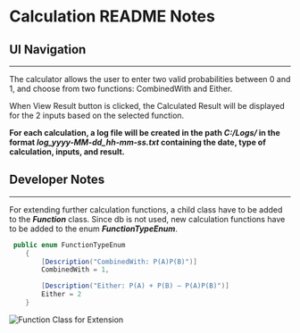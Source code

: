 # Calculation README Notes


## UI Navigation
--------------------
The calculator allows the user to enter two valid probabilities between 0 and 1, and choose from two functions: CombinedWith and Either.

When View Result button is clicked, the Calculated Result will be displayed for the 2 inputs based on the selected function.

**For each calculation, a log file will be created in the path _C:/Logs/_ in the format _log_yyyy-MM-dd_hh-mm-ss.txt_ containing the date, type of calculation, inputs, and result.**



## Developer Notes
-----------------------------------------

For extending further calculation functions, a child class have to be added to the ***Function*** class. Since db is not used, new calculation functions have to be added to the enum ***FunctionTypeEnum***.


```c#
 public enum FunctionTypeEnum
    {
        [Description("CombinedWith: P(A)P(B)")]
        CombinedWith = 1,

        [Description("Either: P(A) + P(B) – P(A)P(B)")]
        Either = 2
    }
```

![Function Class for Extension](https://github.com/twinklepreethy/Calculator)







